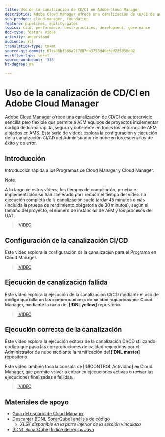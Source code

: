 ```yaml
---
title: Uso de la canalización de CD/CI en Adobe Cloud Manager
description: Adobe Cloud Manager ofrece una canalización de CD/CI de autoservicio sencilla pero flexible que permite a AEM equipos de proyectos implementar código de forma rápida, segura y coherente en todos los entornos de AEM alojados en AMS. Esta serie de vídeos explora la configuración y ejecución de la canalización CI/CD del Administrador de nube en los escenarios de éxito y de error.
sub-product: cloud-manager, foundation
feature: pipelines, quality-gates
topics: cicd, performance, best-practices, development, governance
doc-type: feature video
activity: understand
audience: all
translation-type: tm+mt
source-git-commit: 67ca08bf386a217807da3755d46abed225050d02
workflow-type: tm+mt
source-wordcount: '313'
ht-degree: 0%

---
```



# Uso de la canalización de CD/CI en Adobe Cloud Manager

Adobe Cloud Manager ofrece una canalización de CD/CI de autoservicio sencilla pero flexible que permite a AEM equipos de proyectos implementar código de forma rápida, segura y coherente en todos los entornos de AEM alojados en AMS. Esta serie de vídeos explora la configuración y ejecución de la canalización CI/CD del Administrador de nube en los escenarios de éxito y de error.

## Introducción

Introducción rápida a los Programas de Cloud Manager y Cloud Manager.

>[!NOTE]
>
>A lo largo de estos vídeos, los tiempos de compilación, prueba e implementación se han acelerado para reducir el tiempo del vídeo. La ejecución completa de la canalización suele tardar 45 minutos o más (incluida la prueba de rendimiento obligatoria de 30 minutos), según el tamaño del proyecto, el número de instancias de AEM y los procesos de UAT.

>[!VIDEO](https://video.tv.adobe.com/v/23082/?quality=12&learn=on)

## Configuración de la canalización CI/CD

Este vídeo explora la configuración de la canalización para el Programa en Cloud Manager.

>[!VIDEO](https://video.tv.adobe.com/v/23083/?quality=12&learn=on)

## Ejecución de canalización fallida

Este vídeo explora la ejecución de la canalización CI/CD mediante el uso de código que falla en las comprobaciones de calidad requeridas por Cloud Manager, mediante la rama del **[!DNL yellow]** repositorio.

>[!VIDEO](https://video.tv.adobe.com/v/23084/?quality=12&learn=on)

## Ejecución correcta de la canalización

Este vídeo explora la ejecución exitosa de la canalización CI/CD utilizando código que pasa las comprobaciones de calidad requeridas por el Administrador de nube mediante la ramificación del **[!DNL master]** repositorio.

Este vídeo también toca la consola de [!UICONTROL Actividad] en Cloud Manager, que permite volver a entrar en ejecuciones activas o revisar las ejecuciones finalizadas o fallidas.

>[!VIDEO](https://video.tv.adobe.com/v/23085/?quality=12&learn=on)

## Materiales de apoyo

* [Guía del usuario de Cloud Manager](https://helpx.adobe.com/experience-manager/cloud-manager/user-guide.html)
* [Descargar [!DNL SonarQube] análisis de código](https://helpx.adobe.com/experience-manager/cloud-manager/using/understand-your-test-results.html#CodeQualityTesting)
   * *XLSX disponible en la parte inferior de la sección vinculada*
* [[!DNL SonarQube] Índice de reglas Java](https://rules.sonarsource.com/java/)
